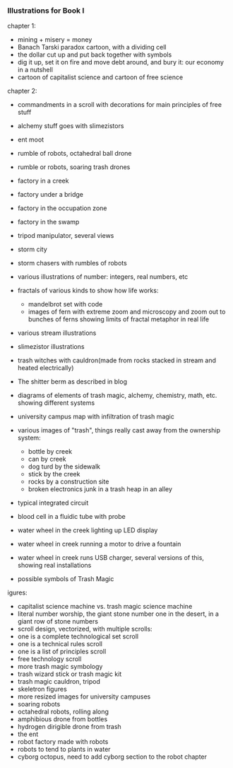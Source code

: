 ### Illustrations for Book I


chapter 1:

 - mining + misery = money
 - Banach Tarski paradox cartoon, with a dividing cell
 - the dollar cut up and put back together with symbols
 - dig it up, set it on fire and move debt around, and bury it: our economy in a nutshell
 - cartoon of capitalist science and cartoon of free science
 
 chapter 2:
 
 - commandments in a scroll with decorations for main principles of free stuff
 
 - alchemy stuff goes with slimezistors

 - ent moot
 - rumble of robots, octahedral ball drone
 - rumble or robots, soaring trash drones
 - factory in a creek
 - factory under a bridge
 - factory in the occupation zone
 - factory in the swamp
 - tripod manipulator, several views
 - storm city
 - storm chasers with rumbles of robots
 - various illustrations of number: integers, real numbers, etc
 - fractals of various kinds to show how life works:
 	- mandelbrot set with code
 	- images of fern with extreme zoom and microscopy and zoom out to bunches of ferns showing limits of fractal metaphor in real life
 - various stream illustrations
 - slimezistor illustrations
 - trash witches with cauldron(made from rocks stacked in stream and heated electrically)
 - The shitter berm as described in blog
 - diagrams of elements of trash magic, alchemy, chemistry, math, etc. showing different systems
 - university campus map with infiltration of trash magic
 - various images of "trash", things really cast away from the ownership system:
 	- bottle by creek
 	- can by creek
 	- dog turd by the sidewalk
 	- stick by the creek
 	- rocks by a construction site
 	- broken electronics junk in a trash heap in an alley
 - typical integrated circuit 
 - blood cell in a fluidic tube with probe
 - water wheel in the creek lighting up LED display
 - water wheel in creek running a motor to drive a fountain
 - water wheel in creek runs USB charger, several versions of this, showing real installations 
 - possible symbols of Trash Magic
 
 
 igures:


 - capitalist science machine vs. trash magic science machine
 - literal number worship, the giant stone number one in the desert, in a giant row of stone numbers
 - scroll design, vectorized, with multiple scrolls:
 - one is a complete technological set scroll
 - one is a technical rules scroll
 - one is a list of principles scroll
 - free technology scroll
 - more trash magic symbology
 - trash wizard stick
or trash magic kit
 - trash magic cauldron, tripod
 - skeletron figures
 - more resized images for university campuses
 - soaring robots 
 - octahedral robots, rolling along
 - amphibious drone from bottles
 - hydrogen dirigible drone from trash
 - the ent
 - robot factory made with robots
 - robots to tend to plants in water
 - cyborg octopus, need to add cyborg section to the robot chapter